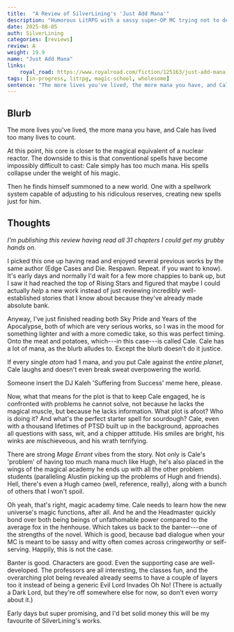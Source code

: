 ```yaml
---
title:  "A Review of SilverLining's 'Just Add Mana'"
description: "Humorous LitRPG with a sassy super-OP MC trying not to destroy the world by accident after being summoned to a new universe."
date: 2025-08-05
auth: SilverLining
categories: [reviews]
review: A
weight: 19.9
name: "Just Add Mana"
links:
    royal_road: https://www.royalroad.com/fiction/125163/just-add-mana
tags: [in-progress, litrpg, magic-school, wholesome]
sentence: "The more lives you've lived, the more mana you have, and Cale has lived too many lives to count."
---
```



## Blurb

The more lives you've lived, the more mana you have, and Cale has lived too many lives to count.

At this point, his core is closer to the magical equivalent of a nuclear reactor. The downside to this is that conventional spells have become impossibly difficult to cast: Cale simply has too much mana. His spells collapse under the weight of his magic.

Then he finds himself summoned to a new world. One with a spellwork system capable of adjusting to his ridiculous reserves, creating new spells just for him.


## Thoughts

*I'm publishing this review having read all 31 chapters I could get my grubby hands on.*

I picked this one up having read and enjoyed several previous works by the same author (Edge Cases and Die. Respawn. Repeat. if you want to know). It's early days and normally I'd wait for a few more chappies to bank up, but I saw it had reached the top of Rising Stars and figured that maybe I could actually *help* a new work instead of just reviewing incredibly well-established stories that I know about because they've already made absolute bank.

Anyway, I've just finished reading both Sky Pride and Years of the Apocalypse, both of which are very serious works, so I was in the mood for something lighter and with a more comedic take, so this was perfect timing. Onto the meat and potatoes, which---in this case---is called Cale. Cale has a lot of mana, as the blurb alludes to. Except the blurb doesn't do it justice.

If every single *atom* had 1 mana, and you put Cale against the *entire planet*, Cale laughs and doesn't even break sweat overpowering the world.

Someone insert the DJ Kaleh 'Suffering from Success' meme here, please.

Now, what that means for the plot is that to keep Cale engaged, he is confronted with problems he cannot solve, not because he lacks the magical muscle, but because he lacks information. What plot is afoot? Who is doing it? And what's the perfect starter spell for sourdough? Cale, even with a thousand lifetimes of PTSD built up in the background, approaches all questions with sass, wit, and a chipper attitude. His smiles are bright, his winks are mischieveous, and his wrath terrifying.

There are strong *Mage Errant* vibes from the story. Not only is Cale's 'problem' of having too much mana much like Hugh, he's also placed in the wings of the magical academy he ends up with all the other problem students (paralleling Alustin picking up the problems of Hugh and friends). Hell, there's even a Hugh cameo (well, reference, really), along with a bunch of others that I won't spoil.

Oh yeah, that's right, magic academy time. Cale needs to learn how the new universe's magic functions, after all. And he and the Headmaster quickly bond over both being beings of unfathomable power compared to the average fox in the henhouse. Which takes us back to the banter---one of the strengths of the novel. Which is good, because bad dialogue when your MC is meant to be sassy and witty often comes across cringeworthy or self-serving. Happily, this is not the case.

Banter is good. Characters are good. Even the supporting case are well-developed. The professors are all interesting, the classes fun, and the overarching plot being revealed already seems to have a couple of layers too it instead of being a generic Evil Lord Invades Oh No! (There is actually a Dark Lord, but they're off somewhere else for now, so don't even worry about it.)

Early days but super promising, and I'd bet solid money this will be my favourite of SilverLining's works.

